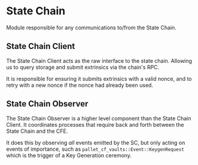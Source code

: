 # State Chain

Module responsible for any communications to/from the State Chain.

## State Chain Client

The State Chain Client acts as the raw interface to the state chain. Allowing us to query storage and submit extrinsics via the chain's RPC.

It is responsible for ensuring it submits extrinsics with a valid nonce, and to retry with a new nonce if the nonce had already been used.

## State Chain Observer

The State Chain Observer is a higher level component than the State Chain Client. It coordinates processes that require back and forth between the State Chain and the CFE.

It does this by observing *all* events emitted by the SC, but only acting on events of importance, such as `pallet_cf_vaults::Event::KeygenRequest` which is the trigger of a Key Generation ceremony.

